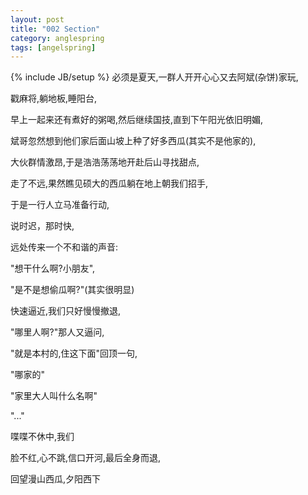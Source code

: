 ```yaml
---
layout: post
title: "002 Section"
category: anglespring
tags: [angelspring]
---
```

{% include JB/setup %}
必须是夏天,一群人开开心心又去阿斌(杂饼)家玩,

戳麻将,躺地板,睡阳台,

早上一起来还有煮好的粥喝,然后继续国技,直到下午阳光依旧明媚,

斌哥忽然想到他们家后面山坡上种了好多西瓜(其实不是他家的),

大伙群情激昂,于是浩浩荡荡地开赴后山寻找甜点,

走了不远,果然瞧见硕大的西瓜躺在地上朝我们招手,

于是一行人立马准备行动,

说时迟，那时快,

远处传来一个不和谐的声音:

"想干什么啊?小朋友",

"是不是想偷瓜啊?"(其实很明显)

快速逼近,我们只好慢慢撤退,

"哪里人啊?"那人又逼问,

"就是本村的,住这下面"回顶一句,

"哪家的"

"家里大人叫什么名啊"

"..."

喋喋不休中,我们

脸不红,心不跳,信口开河,最后全身而退,

回望漫山西瓜,夕阳西下